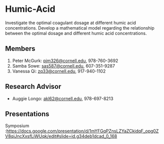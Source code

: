 # Humic-Acid
Investigate the optimal coagulant dosage at different humic acid concentrations. Develop a mathematical model regarding the relationship between the optimal dosage and different humic acid concentrations.

## Members
1. Peter McGurk: pjm326@cornell.edu, 978-760-3692
2. Samba Sowe: sas587@cornell.edu, 607-351-9287
3. Vanessa Qi: zq33@cornell.edu, 917-940-1102

## Research Advisor
* Auggie Longo: akl62@cornell.edu, 978-697-8213
## Presentations
Symposium :https://docs.google.com/presentation/d/1mYFGqPZnsLZYaZCkidqF_opg0ZV8qiJncXxsfLiWUqk/edit#slide=id.g34deb1dcad_0_168
